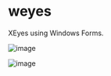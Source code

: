 # weyes

XEyes using Windows Forms.

![image](https://user-images.githubusercontent.com/45200422/159300078-134716bf-52cf-4dbb-8340-d63975147305.png)

![image](https://user-images.githubusercontent.com/45200422/159300196-c579349c-2fe1-4b57-ad0f-3cc9c707dd07.png)
